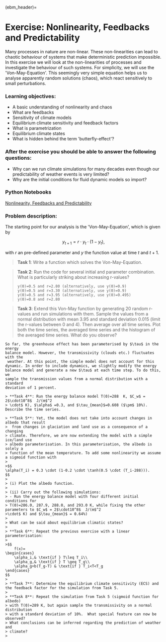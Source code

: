 (ebm_header)=
# Exercise: Nonlinearity, Feedbacks and Predictability 

Many processes in nature are non-linear. These non-linearities can lead to
chaotic behaviour of systems that make deterministic prediction impossible. In
this exercise we will look at the non-linearities of processes and investigate
the behaviour of such systems. For simplicity, we will use the 'Von-May-Equation'.
This seemingly very simple equation helps us to analyse
apparently random solutions (chaos), which react sensitively to small perturbations.

### Learning objectives:
* A basic understanding of nonlinearity and chaos
* What are feedbacks
* Sensitivity of climate models
* Equilibrium climate sensitivity and feedback factors
* What is parametrization
* Equilibrium climate states
* What is hidden behind the term 'butterfly-effect'?

### After the exercise you should be able to answer the following questions:
* Why can we run climate simulations for many decades even though our predictability of weather events is very limited?
* Why are the initial conditions for fluid dynamic models so import?

### Python Notebooks
[Nonlinearity, Feedbacks and Predictability](nonlinearity:exercise)

### Problem description:
The starting point for our analysis is the 'Von-May-Equation', which is given by

$$
y_{t+1} = r \cdot y_{t} \cdot (1-y_{t}),
$$

with $r$ an pre-defined parameter and $y$ the function value at time $t$ and $t+1$. 

> **Task 1**: Write a function which solves the Von-May-Equation.

> **Task 2**: Run the code for several initial and parameter combination. What is particularly striking about increasing r-values?
> ```
> y(0)=0.5 and r=2.80 (alternatively, use y(0)=0.9) 
> y(0)=0.5 and r=3.30 (alternatively, use y(0)=0.9) 
> y(0)=0.5 and r=3.95 (alternatively, use y(0)=0.495) 
> y(0)=0.8 and r=2.80 
> ```

> **Task 3**: Extend this Von-May function by generating 20 random r-values and run
>   simulations with them. Sample the values from a normal distribution with
> mean 3.95 and standard deviation 0.015 (limit the r-values between 0 and 4). Then average over all time series. Plot
> both the time series, the averaged time series and the histogram of the
> averaged time series. What do you observe?



```{admonition} Revisit the EBM-Model
So far, the greenhouse effect has been parameterised by $\tau$ in the energy
balance model. However, the transmissivity (clouds etc.) fluctuates with the
 weather. At this point, the simple model does not account for this
dynamic. In order to include dynamics, we slightly modify the energy
balance model and generate a new $\tau$ at each time step. To do this, we
sample the transmission values from a normal distribution with a standard
deviation of 1 percent. 

> **Task 4**: Run the energy balance model T(0)=288  K, $C_w$ = 2$\cdot10^8$  J/(m$^2
> \cdot$ K), $\alpha$ =0.3, and $\tau_{mean}$=0.608 ($\pm$ 10%). Describe the time series.

> **Task 5**: Yet, the model does not take into account changes in albedo that result
>  from changes in glaciation and land use as a consequence of a changing
> climate. Therefore, we are now extending the model with a simple ice/land use
> albedo parameterisation. In this parameterisation, the albedo is solely a
> function of the mean temperature. To add some nonlinearity we assume a sigmoid function with 
>
>$$
\alpha(T_i) = 0.3 \cdot (1-0.2 \cdot \tanh(0.5 \cdot (T_i-288))).
$$
>
> (i) Plot the albedo function.
>
> (ii) Carry out the following simulations:
> - Run the energy balance model with four different initial conditions for
> T(0)=286.0, 287.9, 288.0, and 293.0 K, while fixing the other parameters to $C_w$ = 2$\cdot10^8$  J/(m$^2
>\cdot$ K) and $\tau_{mean}$ = 0.64%)
>
> What can be said about equilibrium climatic states?
>
> **Task 6**: Repeat the previous exercise with a linear parameterisation:
>
>$$
    f(x)= 
\begin{cases}
    \alpha_i,& \text{if } T\leq T_i\\
    \alpha_g,& \text{if } T \geq T_g\\
    \alpha_g+b(T_g-T) & \text{if } T_i<T<T_g
\end{cases}
$$ 
>
> **Task 7**: Determine the equilibrium climate sensitivity (ECS) and the feedback factor for the simulation from Task 5. 
>
> **Task 8**: Repeat the simulation from Task 5 (sigmoid function for albedo)
> with T(0)=289 K, but again sample the transmissivity on a normal distribution
> with a standard deviation of 10%.  What special feature can now be observed?
> What conclusions can be inferred regarding the prediction of weather and
> climate?
>
```



